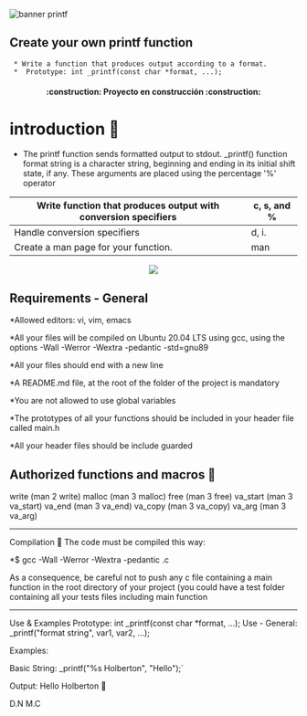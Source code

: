 ![banner printf](https://user-images.githubusercontent.com/113644952/200680637-d7c00c44-c01a-4158-8854-29e2ef26088c.png)
 
 ## Create your own printf function
     
     
     * Write a function that produces output according to a format.
     *  Prototype: int _printf(const char *format, ...); 
 
                                                                         
<h4 align="center">
:construction: Proyecto en construcción :construction:
</h4> 



# introduction :fax: 
* The printf function sends formatted output to stdout.  _printf() function format string is a character string, beginning and ending in its initial shift state, if any.   These arguments are placed using the percentage '%' operator 


| Write function that produces output with conversion specifiers| c, s, and % |
| --- | --- |
|Handle conversion specifiers | d, i.|
| Create a man page for your function. | man |

<p align="center">
  <img src="https://user-images.githubusercontent.com/113644952/200672396-90eeffd7-7cdc-48bb-8d78-e5b0d856b8d3.gif"/>
</p>


## Requirements - General
*Allowed editors: vi, vim, emacs

*All your files will be compiled on Ubuntu 20.04 LTS using gcc, using the options -Wall -Werror -Wextra -pedantic -std=gnu89

*All your files should end with a new line

*A README.md file, at the root of the folder of the project is mandatory

*You are not allowed to use global variables

*The prototypes of all your functions should be included in your header file called main.h

*All your header files should be include guarded



## Authorized functions and macros    :customs:

write (man 2 write) malloc (man 3 malloc) free (man 3 free) va_start (man 3 va_start) va_end (man 3 va_end) va_copy (man 3 va_copy) va_arg (man 3 va_arg)
__________________________________________
Compilation   :hammer:
The code must be compiled this way:

*$ gcc -Wall -Werror -Wextra -pedantic .c

As a consequence, be careful not to push any c file containing a main function in the root directory of your project (you could have a test folder containing all your tests files including main function
__________________________________________________

Use & Examples
Prototype: int _printf(const char *format, ...); Use - General: _printf("format string", var1, var2, ...);   

Examples:

Basic String: _printf("%s Holberton", "Hello");`   

Output: Hello Holberton   :page_facing_up:














D.N M.C
